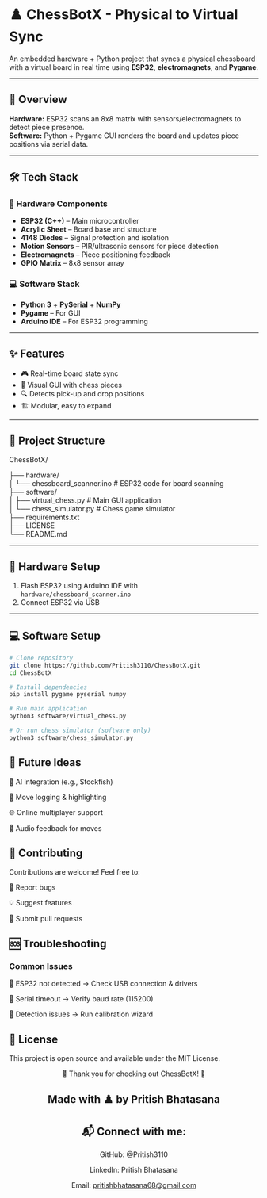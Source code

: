# ♟️ ChessBotX - Physical to Virtual Sync

An embedded hardware + Python project that syncs a physical chessboard with a virtual board in real time using **ESP32**, **electromagnets**, and **Pygame**.

---

## 🎯 Overview

**Hardware:** ESP32 scans an 8x8 matrix with sensors/electromagnets to detect piece presence.  
**Software:** Python + Pygame GUI renders the board and updates piece positions via serial data.

---

## 🛠️ Tech Stack

### 🔌 Hardware Components

- **ESP32 (C++)** – Main microcontroller  
- **Acrylic Sheet** – Board base and structure  
- **4148 Diodes** – Signal protection and isolation  
- **Motion Sensors** – PIR/ultrasonic sensors for piece detection  
- **Electromagnets** – Piece positioning feedback  
- **GPIO Matrix** – 8x8 sensor array  

### 💻 Software Stack

- **Python 3** + **PySerial** + **NumPy**  
- **Pygame** – For GUI  
- **Arduino IDE** – For ESP32 programming  

---

## ✨ Features

- 🎮 Real-time board state sync  
- 🎨 Visual GUI with chess pieces  
- 🔍 Detects pick-up and drop positions  
- 🏗️ Modular, easy to expand  

---

## 📁 Project Structure

ChessBotX/

├── hardware/<br>
│   └── chessboard_scanner.ino     # ESP32 code for board scanning<br>
├── software/<br>
│   ├── virtual_chess.py           # Main GUI application<br>
│   └── chess_simulator.py         # Chess game simulator<br>
├── requirements.txt<br>
├── LICENSE<br>
└── README.md<br>


---

## 🔧 Hardware Setup

1. Flash ESP32 using Arduino IDE with  
   `hardware/chessboard_scanner.ino`
2. Connect ESP32 via USB

---

## 💻 Software Setup

```bash
# Clone repository
git clone https://github.com/Pritish3110/ChessBotX.git
cd ChessBotX

# Install dependencies
pip install pygame pyserial numpy

# Run main application
python3 software/virtual_chess.py

# Or run chess simulator (software only)
python3 software/chess_simulator.py
```
## 🔮 Future Ideas

🤖 AI integration (e.g., Stockfish)

📝 Move logging & highlighting

🌐 Online multiplayer support

🎵 Audio feedback for moves

## 🤝 Contributing

Contributions are welcome! Feel free to:

🐛 Report bugs

💡 Suggest features

🔧 Submit pull requests


## 🆘 Troubleshooting

### Common Issues

🔌 ESP32 not detected → Check USB connection & drivers

📡 Serial timeout → Verify baud rate (115200)

🎯 Detection issues → Run calibration wizard


## 📄 License


This project is open source and available under the MIT License.


<div align="center">

🎉 Thank you for checking out ChessBotX! 🎉

## Made with ♟️ by Pritish Bhatasana


## 📬 Connect with me:

GitHub: @Pritish3110

LinkedIn: Pritish Bhatasana

Email: pritishbhatasana68@gmail.com
